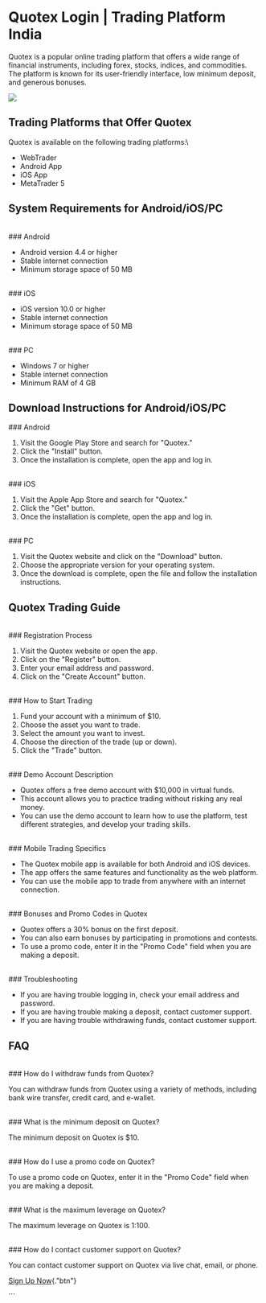 # Quotex Login \| Trading Platform India

Quotex is a popular online trading platform that offers a wide range of
financial instruments, including forex, stocks, indices, and
commodities. The platform is known for its user-friendly interface, low
minimum deposit, and generous bonuses.

[![](https://static.quotex.io/files/3_en/300_250.jpg)](https://traff.sbs/brokerqxlid)

## Trading Platforms that Offer Quotex

Quotex is available on the following trading platforms:\

-   WebTrader
-   Android App
-   iOS App
-   MetaTrader 5

## System Requirements for Android/iOS/PC

\
\### Android

-   Android version 4.4 or higher
-   Stable internet connection
-   Minimum storage space of 50 MB

\
\### iOS

-   iOS version 10.0 or higher
-   Stable internet connection
-   Minimum storage space of 50 MB

\
\### PC

-   Windows 7 or higher
-   Stable internet connection
-   Minimum RAM of 4 GB

## Download Instructions for Android/iOS/PC

\### Android

1.  Visit the Google Play Store and search for "Quotex."
2.  Click the "Install" button.
3.  Once the installation is complete, open the app and log in.

\
\### iOS

1.  Visit the Apple App Store and search for "Quotex."
2.  Click the "Get" button.
3.  Once the installation is complete, open the app and log in.

\
\### PC

1.  Visit the Quotex website and click on the "Download" button.
2.  Choose the appropriate version for your operating system.
3.  Once the download is complete, open the file and follow the
    installation instructions.

## Quotex Trading Guide

\
\### Registration Process

1.  Visit the Quotex website or open the app.
2.  Click on the "Register" button.
3.  Enter your email address and password.
4.  Click on the "Create Account" button.

\
\### How to Start Trading

1.  Fund your account with a minimum of \$10.
2.  Choose the asset you want to trade.
3.  Select the amount you want to invest.
4.  Choose the direction of the trade (up or down).
5.  Click the "Trade" button.

\
\### Demo Account Description

-   Quotex offers a free demo account with \$10,000 in virtual funds.
-   This account allows you to practice trading without risking any real
    money.
-   You can use the demo account to learn how to use the platform, test
    different strategies, and develop your trading skills.

\
\### Mobile Trading Specifics

-   The Quotex mobile app is available for both Android and iOS devices.
-   The app offers the same features and functionality as the web
    platform.
-   You can use the mobile app to trade from anywhere with an internet
    connection.

\
\### Bonuses and Promo Codes in Quotex

-   Quotex offers a 30% bonus on the first deposit.
-   You can also earn bonuses by participating in promotions and
    contests.
-   To use a promo code, enter it in the "Promo Code" field when
    you are making a deposit.

\
\### Troubleshooting

-   If you are having trouble logging in, check your email address and
    password.
-   If you are having trouble making a deposit, contact customer
    support.
-   If you are having trouble withdrawing funds, contact customer
    support.

## FAQ

\
\### How do I withdraw funds from Quotex?

You can withdraw funds from Quotex using a variety of methods, including
bank wire transfer, credit card, and e-wallet.

\
\### What is the minimum deposit on Quotex?

The minimum deposit on Quotex is \$10.

\
\### How do I use a promo code on Quotex?

To use a promo code on Quotex, enter it in the "Promo Code" field
when you are making a deposit.

\
\### What is the maximum leverage on Quotex?

The maximum leverage on Quotex is 1:100.

\
\### How do I contact customer support on Quotex?

You can contact customer support on Quotex via live chat, email, or
phone.

[Sign Up Now](\%22https://traff.sbs/brokerqxsignup\%22){."btn"}

\`\`\`

